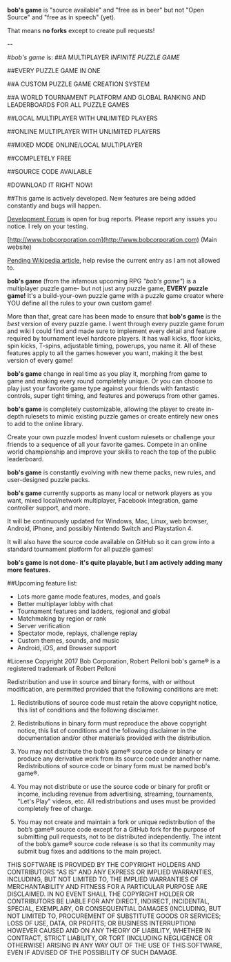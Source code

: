 **bob's game** is "source available" and "free as in beer" but not "Open Source" and "free as in speech" (yet).

That means **no forks** except to create pull requests!

--

#*bob's game* is:
##A MULTIPLAYER *INFINITE PUZZLE GAME*

##EVERY PUZZLE GAME IN ONE

##A CUSTOM PUZZLE GAME CREATION SYSTEM

##A WORLD TOURNAMENT PLATFORM AND GLOBAL RANKING AND LEADERBOARDS FOR ALL PUZZLE GAMES

##LOCAL MULTIPLAYER WITH UNLIMITED PLAYERS

##ONLINE MULTIPLAYER WITH UNLIMITED PLAYERS

##MIXED MODE ONLINE/LOCAL MULTIPLAYER

##COMPLETELY FREE

##SOURCE CODE AVAILABLE

#DOWNLOAD IT RIGHT NOW!

##This game is actively developed. New features are being added constantly and bugs will happen.

[Development Forum](http://bobsgame.com/forum) is open for bug reports. Please report any issues you notice. I rely on your testing.

[http://www.bobcorporation.com](http://www.bobcorporation.com) (Main website)

[Pending Wikipedia article](https://en.wikipedia.org/w/index.php?title=Bob%27s_Game&oldid=713042467), help revise the current entry as I am not allowed to.

**bob's game** (from the infamous upcoming RPG *"bob's game"*) is a multiplayer puzzle game- but not just any puzzle game, **EVERY puzzle game!** It's a build-your-own puzzle game with a puzzle game creator where YOU define all the rules to your own custom game!

More than that, great care has been made to ensure that **bob's game** is the *best* version of every puzzle game. I went through every puzzle game forum and wiki I could find and made sure to implement every detail and feature required by tournament level hardcore players. It has wall kicks, floor kicks, spin kicks, T-spins, adjustable timing, powerups, you name it. All of these features apply to all the games however you want, making it the best version of every game!

**bob's game** change in real time as you play it, morphing from game to game and making every round completely unique. Or you can choose to play just your favorite game type against your friends with fantastic controls, super tight timing, and features and powerups from other games.

**bob's game** is completely customizable, allowing the player to create in-depth rulesets to mimic existing puzzle games or create entirely new ones to add to the online library.

Create your own puzzle modes! Invent custom rulesets or challenge your friends to a sequence of all your favorite games. Compete in an online world championship and improve your skills to reach the top of the public leaderboard.

**bob's game** is constantly evolving with new theme packs, new rules, and user-designed puzzle packs.

**bob's game** currently supports as many local or network players as you want, mixed local/network multiplayer, Facebook integration, game controller support, and more.

It will be continuously updated for Windows, Mac, Linux, web browser, Android, iPhone, and possibly Nintendo Switch and Playstation 4.

It will also have the source code available on GitHub so it can grow into a standard tournament platform for all puzzle games!

**bob's game is not done- it's quite playable, but I am actively adding many more features.**

##Upcoming feature list:
* Lots more game mode features, modes, and goals
* Better multiplayer lobby with chat
* Tournament features and ladders, regional and global
* Matchmaking by region or rank
* Server verification
* Spectator mode, replays, challenge replay
* Custom themes, sounds, and music
* Android, iOS, and Browser support

#License
Copyright 2017 Bob Corporation, Robert Pelloni
bob's game® is a registered trademark of Robert Pelloni

Redistribution and use in source and binary forms, with or without modification, are permitted provided that the following conditions are met:

1. Redistributions of source code must retain the above copyright notice, this list of conditions and the following disclaimer.

2. Redistributions in binary form must reproduce the above copyright notice, this list of conditions and the following disclaimer in the documentation and/or other materials provided with the distribution.

3. You may not distribute the bob’s game® source code or binary or produce any derivative work from its source code under another name. Redistributions of source code or binary form must be named bob's game®.

4. You may not distribute or use the source code or binary for profit or income, including revenue from advertising, streaming, tournaments, "Let's Play" videos, etc.  All redistributions and uses must be provided completely free of charge.

5. You may not create and maintain a fork or unique redistribution of the bob’s game® source code except for a GitHub fork for the purpose of submitting pull requests, not to be distributed independently.  The intent of the bob’s game® source code release is so that its community may submit bug fixes and additions to the main project.

THIS SOFTWARE IS PROVIDED BY THE COPYRIGHT HOLDERS AND CONTRIBUTORS "AS IS" AND ANY EXPRESS OR IMPLIED WARRANTIES, INCLUDING, BUT NOT LIMITED TO, THE IMPLIED WARRANTIES OF MERCHANTABILITY AND FITNESS FOR A PARTICULAR PURPOSE ARE DISCLAIMED. IN NO EVENT SHALL THE COPYRIGHT HOLDER OR CONTRIBUTORS BE LIABLE FOR ANY DIRECT, INDIRECT, INCIDENTAL, SPECIAL, EXEMPLARY, OR CONSEQUENTIAL DAMAGES (INCLUDING, BUT NOT LIMITED TO, PROCUREMENT OF SUBSTITUTE GOODS OR SERVICES; LOSS OF USE, DATA, OR PROFITS; OR BUSINESS INTERRUPTION) HOWEVER CAUSED AND ON ANY THEORY OF LIABILITY, WHETHER IN CONTRACT, STRICT LIABILITY, OR TORT (INCLUDING NEGLIGENCE OR OTHERWISE) ARISING IN ANY WAY OUT OF THE USE OF THIS SOFTWARE, EVEN IF ADVISED OF THE POSSIBILITY OF SUCH DAMAGE.

